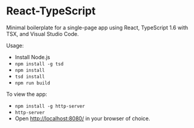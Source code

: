 # React-TypeScript

Minimal boilerplate for a single-page app using React, TypeScript 1.6 with TSX, and Visual Studio Code.

Usage:

* Install Node.js
* `npm install -g tsd`
* `npm install`
* `tsd install`
* `npm run build`

To view the app:

* `npm install -g http-server`
* `http-server`
* Open [http://localhost:8080/](http://localhost:8080/) in your browser of choice.
